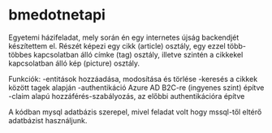 # bmedotnetapi
Egyetemi házifeladat, mely során én egy internetes újság backendjét készítettem el. Részét képezi egy cikk (article) osztály, egy ezzel több-többes kapcsolatban 
álló címke (tag) osztály, illetve szintén a cikkekel kapcsolatban álló kép (picture) osztály.

Funkciók:
-entitások hozzáadása, modosítása és törlése
-keresés a cikkek között tagek alapján
-authentikáció Azure AD B2C-re (ingyenes szint) építve
-claim alapú hozzáférés-szabályozás, az előbbi authentikációra építve

A kódban mysql adatbázis szerepel, mivel feladat volt hogy mssql-től eltérő adatbázist használjunk.
